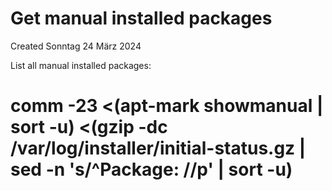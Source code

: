 # Get manual installed packages
Created Sonntag 24 März 2024

List all manual installed packages:
# comm -23 <(apt-mark showmanual | sort -u) <(gzip -dc /var/log/installer/initial-status.gz | sed -n 's/^Package: //p' | sort -u)

